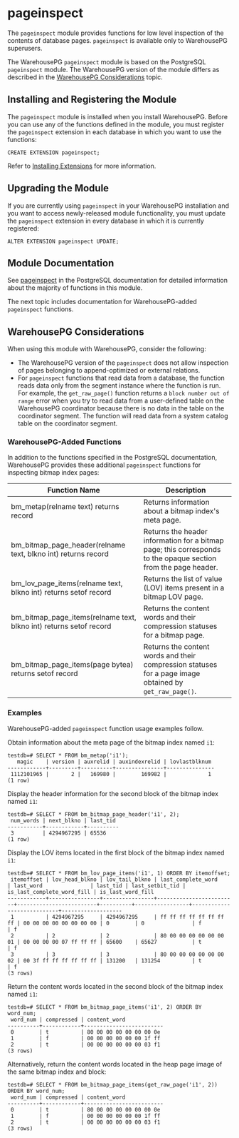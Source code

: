 # pageinspect 

The `pageinspect` module provides functions for low level inspection of the contents of database pages. `pageinspect` is available only to WarehousePG superusers.

The WarehousePG `pageinspect` module is based on the PostgreSQL `pageinspect` module. The WarehousePG version of the module differs as described in the [WarehousePG Considerations](#topic_gp) topic.

## <a id="topic_reg"></a>Installing and Registering the Module 

The `pageinspect` module is installed when you install WarehousePG. Before you can use any of the functions defined in the module, you must register the `pageinspect` extension in each database in which you want to use the functions:

```
CREATE EXTENSION pageinspect;
```

Refer to [Installing Extensions](../../install_guide/install_extensions.html) for more information.

## <a id="topic_upgrade"></a>Upgrading the Module 

If you are currently using `pageinspect` in your WarehousePG installation and you want to access newly-released module functionality, you must update the `pageinspect` extension in every database in which it is currently registered:

```
ALTER EXTENSION pageinspect UPDATE;
```

## <a id="topic_info"></a>Module Documentation 

See [pageinspect](https://www.postgresql.org/docs/12/pageinspect.html) in the PostgreSQL documentation for detailed information about the majority of functions in this module.

The next topic includes documentation for WarehousePG-added `pageinspect` functions.

## <a id="topic_gp"></a>WarehousePG Considerations 

When using this module with WarehousePG, consider the following:

-   The WarehousePG version of the `pageinspect` does not allow inspection of pages belonging to append-optimized or external relations.
-   For `pageinspect` functions that read data from a database, the function reads data only from the segment instance where the function is run. For example, the `get_raw_page()` function returns a `block number out of range` error when you try to read data from a user-defined table on the WarehousePG coordinator because there is no data in the table on the coordinator segment. The function will read data from a system catalog table on the coordinator segment.

### <a id="gp_funcs"></a>WarehousePG-Added Functions 

In addition to the functions specified in the PostgreSQL documentation, WarehousePG provides these additional `pageinspect` functions for inspecting bitmap index pages:

|Function Name|Description|
|-------------|-----------|
|bm\_metap\(relname text\) returns record|Returns information about a bitmap index's meta page.|
|bm\_bitmap\_page\_header\(relname text, blkno int\) returns record|Returns the header information for a bitmap page; this corresponds to the opaque section from the page header.|
|bm\_lov\_page\_items\(relname text, blkno int\) returns setof record|Returns the list of value \(LOV\) items present in a bitmap LOV page.|
|bm\_bitmap\_page\_items\(relname text, blkno int\) returns setof record|Returns the content words and their compression statuses for a bitmap page.|
|bm\_bitmap\_page\_items\(page bytea\) returns setof record|Returns the content words and their compression statuses for a page image obtained by `get_raw_page()`.|

### <a id="topic_examples"></a>Examples 

WarehousePG-added `pageinspect` function usage examples follow.

Obtain information about the meta page of the bitmap index named `i1`:

```
testdb=# SELECT * FROM bm_metap('i1');
   magic    | version | auxrelid | auxindexrelid | lovlastblknum
------------+---------+----------+---------------+---------------
 1112101965 |       2 |   169980 |        169982 |             1
(1 row)
```

Display the header information for the second block of the bitmap index named `i1`:

```
testdb=# SELECT * FROM bm_bitmap_page_header('i1', 2);
 num_words | next_blkno | last_tid 
-----------+------------+----------
 3         | 4294967295 | 65536    
(1 row)
```

Display the LOV items located in the first block of the bitmap index named `i1`:

```
testdb=# SELECT * FROM bm_lov_page_items('i1', 1) ORDER BY itemoffset;
 itemoffset | lov_head_blkno | lov_tail_blkno | last_complete_word      | last_word               | last_tid | last_setbit_tid | is_last_complete_word_fill | is_last_word_fill 
------------+----------------+----------------+-------------------------+-------------------------+----------+-----------------+----------------------------+-------------------
 1          | 4294967295     | 4294967295     | ff ff ff ff ff ff ff ff | 00 00 00 00 00 00 00 00 | 0        | 0               | f                          | f                 
 2          | 2              | 2              | 80 00 00 00 00 00 00 01 | 00 00 00 00 07 ff ff ff | 65600    | 65627           | t                          | f                 
 3          | 3              | 3              | 80 00 00 00 00 00 00 02 | 00 3f ff ff ff ff ff ff | 131200   | 131254          | t                          | f                 
(3 rows)
```

Return the content words located in the second block of the bitmap index named `i1`:

```
testdb=# SELECT * FROM bm_bitmap_page_items('i1', 2) ORDER BY word_num;
 word_num | compressed | content_word            
----------+------------+-------------------------
 0        | t          | 80 00 00 00 00 00 00 0e 
 1        | f          | 00 00 00 00 00 00 1f ff 
 2        | t          | 00 00 00 00 00 00 03 f1 
(3 rows)
```

Alternatively, return the content words located in the heap page image of the same bitmap index and block:

```
testdb=# SELECT * FROM bm_bitmap_page_items(get_raw_page('i1', 2)) ORDER BY word_num;
 word_num | compressed | content_word            
----------+------------+-------------------------
 0        | t          | 80 00 00 00 00 00 00 0e 
 1        | f          | 00 00 00 00 00 00 1f ff 
 2        | t          | 00 00 00 00 00 00 03 f1 
(3 rows)
```

